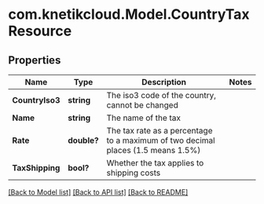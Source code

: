 # com.knetikcloud.Model.CountryTaxResource
## Properties

Name | Type | Description | Notes
------------ | ------------- | ------------- | -------------
**CountryIso3** | **string** | The iso3 code of the country, cannot be changed | 
**Name** | **string** | The name of the tax | 
**Rate** | **double?** | The tax rate as a percentage to a maximum of two decimal places (1.5 means 1.5%) | 
**TaxShipping** | **bool?** | Whether the tax applies to shipping costs | 

[[Back to Model list]](../README.md#documentation-for-models) [[Back to API list]](../README.md#documentation-for-api-endpoints) [[Back to README]](../README.md)

